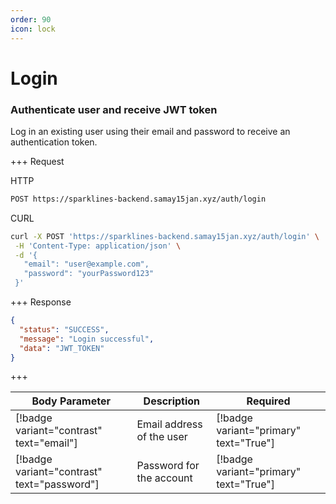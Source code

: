 ```yaml
---
order: 90
icon: lock
---
```


# Login

### Authenticate user and receive JWT token

Log in an existing user using their email and password to receive an authentication token.

+++ Request

HTTP

```bash
POST https://sparklines-backend.samay15jan.xyz/auth/login
```

CURL

```bash
curl -X POST 'https://sparklines-backend.samay15jan.xyz/auth/login' \
 -H 'Content-Type: application/json' \
 -d '{
   "email": "user@example.com",
   "password": "yourPassword123"
 }'
```

+++ Response

```json
{
  "status": "SUCCESS",
  "message": "Login successful",
  "data": "JWT_TOKEN"
}
```

+++

| Body Parameter                                | Description                | Required                                |
| -------------------------------------------- | -------------------------- | --------------------------------------- |
| [!badge variant="contrast" text="email"]      | Email address of the user  | [!badge variant="primary" text="True"]  |
| [!badge variant="contrast" text="password"]   | Password for the account   | [!badge variant="primary" text="True"]  |
